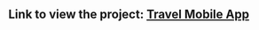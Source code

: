 ## Link to view the project: [Travel Mobile App](https://www.figma.com/design/U2hakWrjhRVDGZ2t74JjpG/Travel-app?node-id=0-1&node-type=canvas&t=wfUlZeQyl29HfbqM-0)
